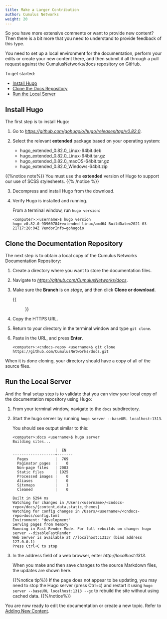 ```yaml
---
title: Make a Larger Contribution
author: Cumulus Networks
weight: 20
---
```

So you have more extensive comments or want to provide new content? Then there is a bit more that you need to understand to provide feedback of this type.

You need to set up a local environment for the documentation, perform your edits or create your new content there, and then submit it all through a pull request against the CumulusNetworks/docs repository on GitHub.

To get started:

- [Install Hugo](#install-hugo)
- [Clone the Docs Repository](#clone-the-cumulus-documentation-repository)
- [Run the Local Server](#run-the-local-server)

## Install Hugo

The first step is to install Hugo:

1. Go to *https://github.com/gohugoio/hugo/releases/tag/v0.82.0*.

2. Select the relevant **extended** package based on your operating system:
    - hugo_extended_0.82.0_Linux-64bit.deb
    - hugo_extended_0.82.0_Linux-64bit.tar.gz
    - hugo_extended_0.82.0_macOS-64bit.tar.gz
    - hugo_extended_0.82.0_Windows-64bit.zip

{{%notice note%}}
You must use the **extended** version of Hugo to support our use of SCSS stylesheets.
{{% /notice %}}

3. Decompress and install Hugo from the download.

4. Verify Hugo is installed and running.
    
    From a terminal window, run `hugo version`:

    ```
    <computer>:<username>$ hugo version
    hugo v0.82.0-9D960784+extended linux/amd64 BuildDate=2021-03-21T17:28:04Z VendorInfo=gohugoio
    ```

## Clone the Documentation Repository

The next step is to obtain a local copy of the Cumulus Networks Documentation Repository:

1. Create a directory where you want to store the documentation files.

2. Navigate to *https://github.com/CumulusNetworks/docs*.

3. Make sure the **Branch** is on *stage*, and then click **Clone or download**.

    {{<figure src="/images/old_doc_images/contrib-gde-clone-docs-repo.png" width="700">}}

4. Copy the HTTPS URL.

5. Return to your directory in the terminal window and type `git clone`.

6. Paste in the URL, and press **Enter**.

    ```
    <computer>:<cndocs-repo> <username>$ git clone https://github.com/CumulusNetworks/docs.git
    ```

When it is done cloning, your directory should have a copy of all of the source files.

## Run the Local Server

And the final setup step is to validate that you can view your local copy of the documentation repository using Hugo:

1. From your terminal window, navigate to the `docs` subdirectory.

2. Start the hugo server by running `hugo server --baseURL localhost:1313`.

    You should see output similar to this:

    ```
    <computer>:docs <username>$ hugo server
    Building sites...

                       |  EN
    -------------------+-------
      Pages            |  769
      Paginator pages  |    0
      Non-page files   | 2003
      Static files     | 1925
      Processed images |    0
      Aliases          |    0
      Sitemaps         |    1
      Cleaned          |    0
    
    Built in 6294 ms   
    Watching for changes in /Users/<username>/<cndocs-repo>/docs/{content,data,static,themes}
    Watching for config changes in /Users/<username>/<cndocs-repo>docs/config.toml
    Environment: "development"
    Serving pages from memory
    Running in Fast Render Mode. For full rebuilds on change: hugo server --disableFastRender
    Web Server is available at //localhost:1313/ (bind address 127.0.0.1)
    Press Ctrl+C to stop
    ```

3. In the address field of a web browser, enter *http://localhost:1313*.

    When you make and then save changes to the source Markdown files, the updates are shown here.

    {{%notice tip%}}
If the page does not appear to be updating, you may need to stop the Hugo server (press Ctrl+c) and restart it using `hugo server --baseURL localhost:1313 --gc` to rebuild the site without using cached data.
    {{%/notice%}}

You are now ready to edit the documentation or create a new topic. Refer to [Adding New Content](Adding_New_Content).
